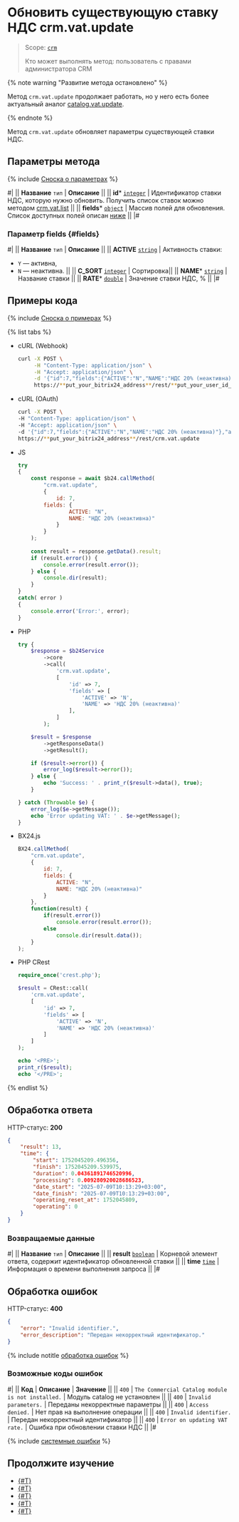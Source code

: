 # Обновить существующую ставку НДС crm.vat.update

> Scope: [`crm`](../../../scopes/permissions.md)
>
> Кто может выполнять метод: пользователь с правами администратора CRM

{% note warning "Развитие метода остановлено" %}

Метод `crm.vat.update` продолжает работать, но у него есть более актуальный аналог [catalog.vat.update](../../../catalog/vat/catalog-vat-update.md).

{% endnote %}

Метод `crm.vat.update` обновляет параметры существующей ставки НДС.

## Параметры метода

{% include [Сноска о параметрах](../../../../_includes/required.md) %}

#|
|| **Название**
`тип` | **Описание** ||
|| **id*** 
[`integer`](../../../data-types.md) | Идентификатор ставки НДС, которую нужно обновить. Получить список ставок можно методом [crm.vat.list](./crm-vat-list.md) ||
|| **fields*** 
[`object`](../../../data-types.md) | Массив полей для обновления. Список доступных полей описан [ниже](#fields)  ||
|#

### Параметр fields {#fields}

#|
|| **Название**
 `тип` | **Описание** ||
|| **ACTIVE** 
[`string`](../../../data-types.md) | Активность ставки:
- `Y` — активна,
- `N` — неактивна.
||
|| **C_SORT** 
[`integer`](../../../data-types.md) | Сортировка||
|| **NAME***
[`string`](../../../data-types.md) | Название ставки ||
|| **RATE*** 
[`double`](../../../data-types.md) | Значение ставки НДС, % ||
|#

## Примеры кода

{% include [Сноска о примерах](../../../../_includes/examples.md) %}

{% list tabs %}

- cURL (Webhook)

    ```bash
    curl -X POST \
         -H "Content-Type: application/json" \
         -H "Accept: application/json" \
         -d '{"id":7,"fields":{"ACTIVE":"N","NAME":"НДС 20% (неактивна)"}}' \
         https://**put_your_bitrix24_address**/rest/**put_your_user_id_here**/**put_your_webbhook_here**/crm.vat.update
    ```

- cURL (OAuth)

    ```bash
    curl -X POST \
    -H "Content-Type: application/json" \
    -H "Accept: application/json" \
    -d '{"id":7,"fields":{"ACTIVE":"N","NAME":"НДС 20% (неактивна)"},"auth":"**put_access_token_here**"}' \
    https://**put_your_bitrix24_address**/rest/crm.vat.update
    ```

- JS


    ```js
    try
    {
    	const response = await $b24.callMethod(
    		"crm.vat.update",
    		{
    			id: 7,
    		fields: {
    				ACTIVE: "N",
    				NAME: "НДС 20% (неактивна)"
    			}
    		}
    	);
    	
    	const result = response.getData().result;
    	if (result.error()) {
    		console.error(result.error());
    	} else {
    		console.dir(result);
    	}
    }
    catch( error )
    {
    	console.error('Error:', error);
    }
    ```

- PHP


    ```php
    try {
        $response = $b24Service
            ->core
            ->call(
                'crm.vat.update',
                [
                    'id' => 7,
                    'fields' => [
                        'ACTIVE' => 'N',
                        'NAME' => 'НДС 20% (неактивна)'
                    ],
                ]
            );
    
        $result = $response
            ->getResponseData()
            ->getResult();
    
        if ($result->error()) {
            error_log($result->error());
        } else {
            echo 'Success: ' . print_r($result->data(), true);
        }
    
    } catch (Throwable $e) {
        error_log($e->getMessage());
        echo 'Error updating VAT: ' . $e->getMessage();
    }
    ```

- BX24.js

    ```js
    BX24.callMethod(
        "crm.vat.update",
        {
            id: 7,
            fields: {
                ACTIVE: "N",
                NAME: "НДС 20% (неактивна)"
            }
        },
        function(result) {
            if(result.error())
                console.error(result.error());
            else
                console.dir(result.data());
        }
    );
    ```

- PHP CRest

    ```php
    require_once('crest.php');

    $result = CRest::call(
        'crm.vat.update',
        [
            'id' => 7,
            'fields' => [
                'ACTIVE' => 'N',
                'NAME' => 'НДС 20% (неактивна)'
            ]
        ]
    );

    echo '<PRE>';
    print_r($result);
    echo '</PRE>';
    ```

{% endlist %}

## Обработка ответа

HTTP-статус: **200**

```json
{
    "result": 13,
    "time": {
        "start": 1752045209.496356,
        "finish": 1752045209.539975,
        "duration": 0.04361891746520996,
        "processing": 0.009280920028686523,
        "date_start": "2025-07-09T10:13:29+03:00",
        "date_finish": "2025-07-09T10:13:29+03:00",
        "operating_reset_at": 1752045809,
        "operating": 0
    }
}
```

### Возвращаемые данные

#|
|| **Название**
`тип` | **Описание** ||
|| **result**
[`boolean`](../../../data-types.md) | Корневой элемент ответа, содержит идентификатор обновленной ставки ||
|| **time**
[`time`](../../../data-types.md#time) | Информация о времени выполнения запроса ||
|#

## Обработка ошибок

HTTP-статус: **400**

```json
{
    "error": "Invalid identifier.",
    "error_description": "Передан некорректный идентификатор."
}
```

{% include notitle [обработка ошибок](../../../../_includes/error-info.md) %}

### Возможные коды ошибок

#|
|| **Код** | **Описание** | **Значение** ||
|| `400`     | `The Commercial Catalog module is not installed.` | Модуль catalog не установлен ||
|| `400`     | `Invalid parameters.` | Переданы некорректные параметры ||
|| `400`     | `Access denied.` | Нет прав на выполнение операции ||
|| `400`     | `Invalid identifier.` | Передан некорректный идентификатор ||
|| `400`     | `Error on updating VAT rate.` | Ошибка при обновлении ставки НДС ||
|#

{% include [системные ошибки](../../../../_includes/system-errors.md) %}

## Продолжите изучение

- [{#T}](./crm-vat-fields.md)
- [{#T}](./crm-vat-list.md)
- [{#T}](./crm-vat-get.md)
- [{#T}](./crm-vat-add.md)
- [{#T}](./crm-vat-delete.md) 